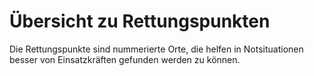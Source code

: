 # Übersicht zu Rettungspunkten

Die Rettungspunkte sind nummerierte Orte, die helfen in Notsituationen
besser von Einsatzkräften gefunden werden zu können.